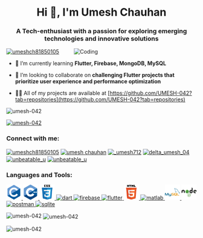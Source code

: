 <h1 align="center">Hi 👋, I'm Umesh Chauhan</h1>
<h3 align="center">A Tech-enthusiast with a passion for exploring emerging technologies and innovative solutions</h3>

<img align="right" alt="Coding" width="325" src="https://cdn.dribbble.com/users/1162077/screenshots/3848914/programmer.gif">

<p align="left"> <a href="https://twitter.com/umeshch81850105" target="blank"><img src="https://img.shields.io/twitter/follow/umeshch81850105?logo=twitter&style=for-the-badge" alt="umeshch81850105" /></a> </p>

- 🌱 I’m currently learning **Flutter, Firebase, MongoDB, MySQL**

- 👯 I’m looking to collaborate on **challenging Flutter projects that prioritize user experience and performance optimization**

- 👨‍💻 All of my projects are available at [https://github.com/UMESH-042?tab=repositories](https://github.com/UMESH-042?tab=repositories)

<p align="left"> <img src="https://komarev.com/ghpvc/?username=umesh-042&label=Profile%20views&color=0e75b6&style=flat" alt="umesh-042" /> </p>

<p align="left"> <a href="https://github.com/ryo-ma/github-profile-trophy"><img src="https://github-profile-trophy.vercel.app/?username=umesh-042" alt="umesh-042" /></a> </p>

<h3 align="left">Connect with me:</h3>
<p align="left">
<a href="https://twitter.com/umeshch81850105" target="blank"><img align="center" src="https://raw.githubusercontent.com/rahuldkjain/github-profile-readme-generator/master/src/images/icons/Social/twitter.svg" alt="umeshch81850105" height="30" width="40" /></a>
<a href="https://fb.com/umesh chauhan" target="blank"><img align="center" src="https://raw.githubusercontent.com/rahuldkjain/github-profile-readme-generator/master/src/images/icons/Social/facebook.svg" alt="umesh chauhan" height="30" width="40" /></a>
<a href="https://instagram.com/_umesh712" target="blank"><img align="center" src="https://raw.githubusercontent.com/rahuldkjain/github-profile-readme-generator/master/src/images/icons/Social/instagram.svg" alt="_umesh712" height="30" width="40" /></a>
<a href="https://www.codechef.com/users/delta_umesh_04" target="blank"><img align="center" src="https://cdn.jsdelivr.net/npm/simple-icons@3.1.0/icons/codechef.svg" alt="delta_umesh_04" height="30" width="40" /></a>
<a href="https://codeforces.com/profile/unbeatable_u" target="blank"><img align="center" src="https://raw.githubusercontent.com/rahuldkjain/github-profile-readme-generator/master/src/images/icons/Social/codeforces.svg" alt="unbeatable_u" height="30" width="40" /></a>
<a href="https://www.leetcode.com/unbeatable_u" target="blank"><img align="center" src="https://raw.githubusercontent.com/rahuldkjain/github-profile-readme-generator/master/src/images/icons/Social/leet-code.svg" alt="unbeatable_u" height="30" width="40" /></a>
</p>

<h3 align="left">Languages and Tools:</h3>
<p align="left"> <a href="https://www.cprogramming.com/" target="_blank" rel="noreferrer"> <img src="https://raw.githubusercontent.com/devicons/devicon/master/icons/c/c-original.svg" alt="c" width="40" height="40"/> </a> <a href="https://www.w3schools.com/cpp/" target="_blank" rel="noreferrer"> <img src="https://raw.githubusercontent.com/devicons/devicon/master/icons/cplusplus/cplusplus-original.svg" alt="cplusplus" width="40" height="40"/> </a> <a href="https://www.w3schools.com/css/" target="_blank" rel="noreferrer"> <img src="https://raw.githubusercontent.com/devicons/devicon/master/icons/css3/css3-original-wordmark.svg" alt="css3" width="40" height="40"/> </a> <a href="https://dart.dev" target="_blank" rel="noreferrer"> <img src="https://www.vectorlogo.zone/logos/dartlang/dartlang-icon.svg" alt="dart" width="40" height="40"/> </a> <a href="https://firebase.google.com/" target="_blank" rel="noreferrer"> <img src="https://www.vectorlogo.zone/logos/firebase/firebase-icon.svg" alt="firebase" width="40" height="40"/> </a> <a href="https://flutter.dev" target="_blank" rel="noreferrer"> <img src="https://www.vectorlogo.zone/logos/flutterio/flutterio-icon.svg" alt="flutter" width="40" height="40"/> </a> <a href="https://www.w3.org/html/" target="_blank" rel="noreferrer"> <img src="https://raw.githubusercontent.com/devicons/devicon/master/icons/html5/html5-original-wordmark.svg" alt="html5" width="40" height="40"/> </a> <a href="https://www.mathworks.com/" target="_blank" rel="noreferrer"> <img src="https://upload.wikimedia.org/wikipedia/commons/2/21/Matlab_Logo.png" alt="matlab" width="40" height="40"/> </a> <a href="https://www.mysql.com/" target="_blank" rel="noreferrer"> <img src="https://raw.githubusercontent.com/devicons/devicon/master/icons/mysql/mysql-original-wordmark.svg" alt="mysql" width="40" height="40"/> </a> <a href="https://nodejs.org" target="_blank" rel="noreferrer"> <img src="https://raw.githubusercontent.com/devicons/devicon/master/icons/nodejs/nodejs-original-wordmark.svg" alt="nodejs" width="40" height="40"/> </a> <a href="https://postman.com" target="_blank" rel="noreferrer"> <img src="https://www.vectorlogo.zone/logos/getpostman/getpostman-icon.svg" alt="postman" width="40" height="40"/> </a> <a href="https://www.sqlite.org/" target="_blank" rel="noreferrer"> <img src="https://www.vectorlogo.zone/logos/sqlite/sqlite-icon.svg" alt="sqlite" width="40" height="40"/> </a> </p>

<p><img align="left" src="https://github-readme-stats.vercel.app/api/top-langs?username=umesh-042&show_icons=true&locale=en&layout=compact" alt="umesh-042" /></p>

<p>&nbsp;<img align="center" src="https://github-readme-stats.vercel.app/api?username=umesh-042&show_icons=true&locale=en" alt="umesh-042" /></p>

<p><img align="center" src="https://github-readme-streak-stats.herokuapp.com/?user=umesh-042&" alt="umesh-042" /></p>

